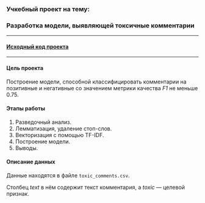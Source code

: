 ### Учкебный проект на тему:
### Разработка модели, выявляющей токсичные комментарии

---

#### [Исходный код проекта](https://github.com/nightcarpenter/ToxicComments/blob/main/toxic_comments.ipynb)

---

#### Цель проекта

Построение модели, способной классифицировать комментарии на позитивные и негативные со значением метрики качества *F1* не меньше 0.75. 

#### Этапы работы

1. Разведочный анализ.
2. Лемматизация, удаление стоп-слов.
3. Векторизация с помощью TF-IDF.
4. Построение модели. 
5. Выводы.

#### Описание данных

Данные находятся в файле `toxic_comments.csv`. 

Столбец *text* в нём содержит текст комментария, а *toxic* — целевой признак.
